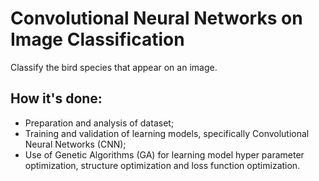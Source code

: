 # Convolutional Neural Networks on Image Classification

Classify the bird species that appear on an image.

## How it's done:

- Preparation and analysis of dataset;
- Training and validation of learning models, specifically Convolutional Neural Networks (CNN);
- Use of Genetic Algorithms (GA) for learning model hyper parameter optimization, structure optimization and loss function optimization.
